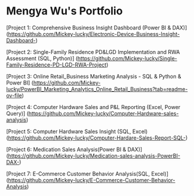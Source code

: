 # Mengya Wu's Portfolio
[Project 1: Comprehensive Business Insight Dashboard (Power BI & DAX)] (https://github.com/Mickey-lucky/Electronic-Device-Business-Insight-Dashboard-)

[Project 2: Single-Family Residence PD&LGD Implementation and RWA Assessment (SQL, Python)] (https://github.com/Mickey-lucky/Single-Family-Residence-PD-LGD-RWA-Project)

[Project 3: Online Retail_Business Marketing Analysis - SQL & Python & Power BI] (https://github.com/Mickey-lucky/PowerBI_Marketing_Analytics_Online_Retail_Business?tab=readme-ov-file)

[Project 4: Computer Hardware Sales and P&L Reporting (Excel, Power Query)] (https://github.com/Mickey-lucky/Computer-Hardware-sales-analysis)

[Project 5: Computer Hardware Sales Insight (SQL, Excel) (https://github.com/Mickey-lucky/Computer-Hardare-Sales-Report-SQL-)

[Project 6: Medication Sales Analysis(Power BI & DAX)] (https://github.com/Mickey-lucky/Medication-sales-analysis-PowerBI-DAX-)

[Project 7: E-Commerce Customer Behavior Analysis(SQL, Excel)] (https://github.com/Mickey-lucky/E-Commerce-Customer-Behavior-Analysis)
